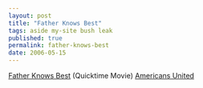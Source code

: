 ```yaml
---
layout: post
title: "Father Knows Best"
tags: aside my-site bush leak
published: true
permalink: father-knows-best
date: 2006-05-15
---
```


<a href="http://www.americansunitedforchange.org/News/2006_ads.htm/Father/Father_Knows_Best.mov">Father Knows Best</a> (Quicktime Movie) <a href="http://www.americansunitedforchange.org/News/2006_ads.htm/2006_multimedia.htm#">Americans    United</a>
